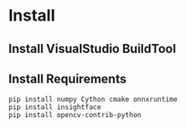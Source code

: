 # Install 
## Install VisualStudio BuildTool

## Install Requirements
```commandline
pip install numpy Cython cmake onnxruntime
pip install insightface
pip install opencv-contrib-python
```